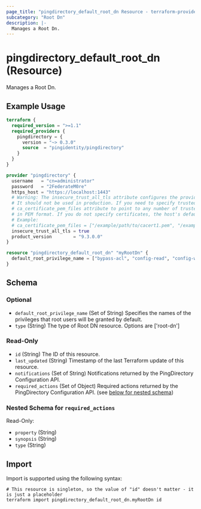 ```yaml
---
page_title: "pingdirectory_default_root_dn Resource - terraform-provider-pingdirectory"
subcategory: "Root Dn"
description: |-
  Manages a Root Dn.
---
```


# pingdirectory_default_root_dn (Resource)

Manages a Root Dn.

## Example Usage

```terraform
terraform {
  required_version = ">=1.1"
  required_providers {
    pingdirectory = {
      version = "~> 0.3.0"
      source  = "pingidentity/pingdirectory"
    }
  }
}

provider "pingdirectory" {
  username   = "cn=administrator"
  password   = "2FederateM0re"
  https_host = "https://localhost:1443"
  # Warning: The insecure_trust_all_tls attribute configures the provider to trust any certificate presented by the PingDirectory server.
  # It should not be used in production. If you need to specify trusted CA certificates, use the
  # ca_certificate_pem_files attribute to point to any number of trusted CA certificate files
  # in PEM format. If you do not specify certificates, the host's default root CA set will be used.
  # Example:
  # ca_certificate_pem_files = ["/example/path/to/cacert1.pem", "/example/path/to/cacert2.pem"]
  insecure_trust_all_tls = true
  product_version        = "9.3.0.0"
}

resource "pingdirectory_default_root_dn" "myRootDn" {
  default_root_privilege_name = ["bypass-acl", "config-read", "config-write", "modify-acl", "privilege-change", "use-admin-session"]
}
```

<!-- schema generated by tfplugindocs -->
## Schema

### Optional

- `default_root_privilege_name` (Set of String) Specifies the names of the privileges that root users will be granted by default.
- `type` (String) The type of Root DN resource. Options are ['root-dn']

### Read-Only

- `id` (String) The ID of this resource.
- `last_updated` (String) Timestamp of the last Terraform update of this resource.
- `notifications` (Set of String) Notifications returned by the PingDirectory Configuration API.
- `required_actions` (Set of Object) Required actions returned by the PingDirectory Configuration API. (see [below for nested schema](#nestedatt--required_actions))

<a id="nestedatt--required_actions"></a>
### Nested Schema for `required_actions`

Read-Only:

- `property` (String)
- `synopsis` (String)
- `type` (String)

## Import

Import is supported using the following syntax:

```shell
# This resource is singleton, so the value of "id" doesn't matter - it is just a placeholder
terraform import pingdirectory_default_root_dn.myRootDn id
```

